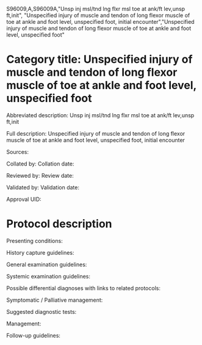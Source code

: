 S96009,A,S96009A,"Unsp inj msl/tnd lng flxr msl toe at ank/ft lev,unsp ft,init", "Unspecified injury of muscle and tendon of long flexor muscle of toe at ankle and foot level, unspecified foot, initial encounter","Unspecified injury of muscle and tendon of long flexor muscle of toe at ankle and foot level, unspecified foot"
# Category title: Unspecified injury of muscle and tendon of long flexor muscle of toe at ankle and foot level, unspecified foot

Abbreviated description: Unsp inj msl/tnd lng flxr msl toe at ank/ft lev,unsp ft,init

Full description: Unspecified injury of muscle and tendon of long flexor muscle of toe at ankle and foot level, unspecified foot, initial encounter

Sources:

Collated by:
Collation date:

Reviewed by:
Review date:

Validated by:
Validation date:

Approval UID:

# Protocol description

Presenting conditions:

History capture guidelines:

General examination guidelines:

Systemic examination guidelines:

Possible differential diagnoses with links to related protocols:

Symptomatic / Palliative management:

Suggested diagnostic tests:

Management:

Follow-up guidelines:
